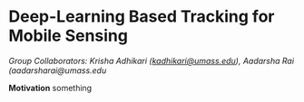 # Deep-Learning Based Tracking for Mobile Sensing

_Group Collaborators: Krisha Adhikari (kadhikari@umass.edu), Aadarsha Rai (aadarsharai@umass.edu_

**Motivation**
something
